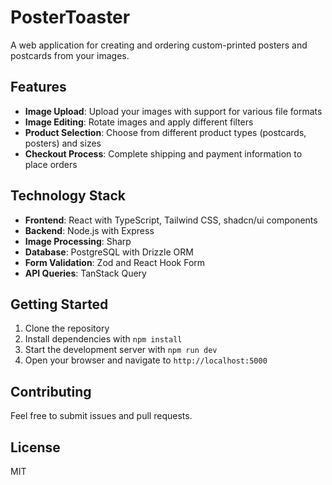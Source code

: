 # PosterToaster

A web application for creating and ordering custom-printed posters and postcards from your images.

## Features

- **Image Upload**: Upload your images with support for various file formats
- **Image Editing**: Rotate images and apply different filters
- **Product Selection**: Choose from different product types (postcards, posters) and sizes
- **Checkout Process**: Complete shipping and payment information to place orders

## Technology Stack

- **Frontend**: React with TypeScript, Tailwind CSS, shadcn/ui components
- **Backend**: Node.js with Express
- **Image Processing**: Sharp
- **Database**: PostgreSQL with Drizzle ORM
- **Form Validation**: Zod and React Hook Form
- **API Queries**: TanStack Query

## Getting Started

1. Clone the repository
2. Install dependencies with `npm install`
3. Start the development server with `npm run dev`
4. Open your browser and navigate to `http://localhost:5000`

## Contributing

Feel free to submit issues and pull requests.

## License

MIT